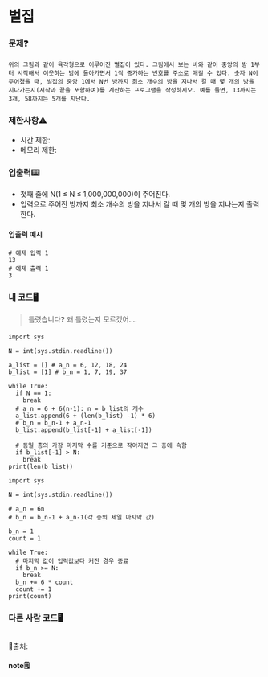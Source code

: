 # 벌집

### 문제❓
```
위의 그림과 같이 육각형으로 이루어진 벌집이 있다. 그림에서 보는 바와 같이 중앙의 방 1부터 시작해서 이웃하는 방에 돌아가면서 1씩 증가하는 번호를 주소로 매길 수 있다. 숫자 N이 주어졌을 때, 벌집의 중앙 1에서 N번 방까지 최소 개수의 방을 지나서 갈 때 몇 개의 방을 지나가는지(시작과 끝을 포함하여)를 계산하는 프로그램을 작성하시오. 예를 들면, 13까지는 3개, 58까지는 5개를 지난다.
```

### 제한사항⚠️
* 시간 제한: 
* 메모리 제한: 

### 입출력⌨️
* 첫째 줄에 N(1 ≤ N ≤ 1,000,000,000)이 주어진다.
* 입력으로 주어진 방까지 최소 개수의 방을 지나서 갈 때 몇 개의 방을 지나는지 출력한다.

#### 입출력 예시
```
# 예제 입력 1 
13
# 예제 출력 1 
3
```

### 내 코드🖥️
> 틀렸습니다❓ 왜 틀렸는지 모르겠어....
```
import sys

N = int(sys.stdin.readline())

a_list = [] # a_n = 6, 12, 18, 24
b_list = [1] # b_n = 1, 7, 19, 37

while True:
  if N == 1:
    break
  # a_n = 6 + 6(n-1): n = b_list의 개수
  a_list.append(6 + (len(b_list) -1) * 6)
  # b_n = b_n-1 + a_n-1
  b_list.append(b_list[-1] + a_list[-1])

  # 동일 층의 가장 마지막 수를 기준으로 작아지면 그 층에 속함
  if b_list[-1] > N:
    break
print(len(b_list))
```

```
import sys

N = int(sys.stdin.readline())

# a_n = 6n
# b_n = b_n-1 + a_n-1(각 층의 제일 마지막 값)

b_n = 1
count = 1

while True:
  # 마지막 값이 입력값보다 커진 경우 종료
  if b_n >= N:
    break
  b_n += 6 * count
  count += 1
print(count)
```

### 다른 사람 코드🖥️
```

```
🔗출처: 

#### note🗒️
> 

